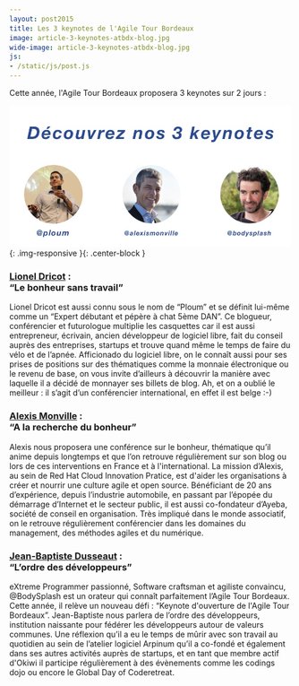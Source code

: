 ```yaml
---
layout: post2015
title: Les 3 keynotes de l'Agile Tour Bordeaux
image: article-3-keynotes-atbdx-blog.jpg
wide-image: article-3-keynotes-atbdx-blog.jpg
js:
- /static/js/post.js
---
```


Cette année, l'Agile Tour Bordeaux proposera 3 keynotes sur 2 jours :<!--more-->

![Alt text](/static/img/blog/article-3-keynotes-atbdx-blog.jpg){: .img-responsive }{: .center-block }

<div class="row">
<div class="col-lg-4">


<h3><a href="https://twitter.com/Ploum">Lionel Dricot</a> :<br>“Le bonheur sans travail”</h3>
<p>
Lionel Dricot est aussi connu sous le nom de “Ploum” et se définit lui-même comme un “Expert débutant et pépère à chat 5ème DAN”. Ce blogueur, conférencier et futurologue multiplie les casquettes car il est aussi entrepreneur, écrivain, ancien développeur de logiciel libre, fait du conseil auprès des entreprises, startups et trouve quand même le temps de faire du vélo et de l’apnée. Afficionado du logiciel libre, on le connaît aussi pour ses prises de positions sur des thématiques comme la monnaie électronique ou le revenu de base, on vous invite d’ailleurs à découvrir la manière avec laquelle il a décidé de monnayer ses billets de blog. Ah, et on a oublié le meilleur : il s’agit d’un conférencier international, en effet il est belge :-)
</p>


</div>
<div class="col-lg-4">

<h3><a href="https://twitter.com/Alexismonville">Alexis Monville</a> : <br>“A la recherche du bonheur”</h3>
<p>
Alexis nous proposera une conférence sur le bonheur, thématique qu’il anime depuis longtemps et que l’on retrouve régulièrement sur son blog ou lors de ces interventions en France et à l'international. La mission d’Alexis, au sein de Red Hat Cloud Innovation Pratice, est d'aider les organisations à créer et nourrir une culture agile et open source. Bénéficiant de 20 ans d’expérience, depuis l’industrie automobile, en passant par l’épopée du démarrage d’Internet et le secteur public, il est aussi co-fondateur d’Ayeba, société de conseil en organisation. Très impliqué dans le monde associatif, on le retrouve régulièrement conférencier dans les domaines du management, des méthodes agiles et du numérique.
</p>
</div>
<div class="col-lg-4">


<h3><a href="https://twitter.com/Bodysplash">Jean-Baptiste Dusseaut</a> : <br> “L’ordre des développeurs”</h3>
<p>
eXtreme Programmer passionné, Software craftsman et agiliste convaincu, @BodySplash est un orateur qui connaît parfaitement l’Agile Tour Bordeaux. Cette année, il relève un nouveau défi : “Keynote d'ouverture de l'Agile Tour Bordeaux”. Jean-Baptiste nous parlera de l’ordre des développeurs, institution naissante pour fédérer les développeurs autour de valeurs communes. Une réflexion qu’il a eu le temps de mûrir avec son travail au quotidien au sein de l’atelier logiciel Arpinum qu’il a co-fondé et également dans ses autres activités auprès de startups, et en tant que membre actif d'Okiwi il participe régulièrement à des évènements comme les codings dojo ou encore le Global Day of Coderetreat.
</p>
</div>
</div>

